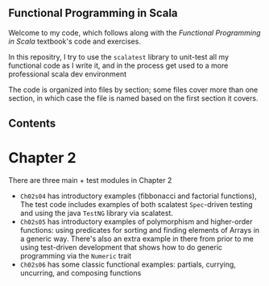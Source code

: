 ## Functional Programming in Scala

Welcome to my code, which follows along with the
*Functional Programming in Scala* textbook's code and exercises.

In this repositry, I try to use the `scalatest` library to unit-test all my
functional code as I write it, and in the process get used to a more
professional scala dev environment

The code is organized into files by section; some files cover more than one
section, in which case the file is named based on the first section it
covers.

## Contents

# Chapter 2

There are three main + test modules in Chapter 2
  - `Ch02s04` has introductory examples (fibbonacci and factorial functions),
    The test code includes examples of both scalatest `Spec`-driven
    testing and using the java `TestNG` library via scalatest.
  - `Ch02s05` has introductory examples of polymorphism and higher-order
    functions: using predicates for sorting and finding elements of Arrays
    in a generic way. There's also an extra example in there from prior to
    me using test-driven development that shows how to do generic programming
    via the `Numeric` trait
  - `Ch02s06` has some classic functional examples: partials, currying,
     uncurring, and composing functions
